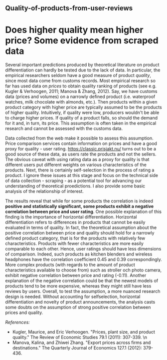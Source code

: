 ## Quality-of-products-from-user-reviews
# Does higher quality mean higher price? Some evidence from scraped data

Several important predictions produced by theoretical literature on product differentiation can hardly be tested due to the lack of data. In particular, the empirical researchers seldom have a good measure of product *quality*, since most data come from customs records. Most empirical research so far has used data on *prices* to obtain quality ranking of products (see e.g. Kugler & Verhoogen, 2011; Manova & Zhang, 2012). Say, we have customs data (prices and volumes) on a narrowly defined product (i.e. waterproof watches, milk chocolate with almonds, etc.). Then products within a given product category with higher price are typically assumed to be the products of higher quality. Intuitively, if quality were low, producers wouldn't be able to charge higher prices. If quality of a product falls, so should the demand for it and, in turn, its price. This assumption is often taken in the empirical research and cannot be assessed with the customs data.

Data collected from the web make it possible to assess this assumption. Price comparison services contain information on prices and have a good proxy for quality - user rating. https://classic.prisjakt.nu/ turns out to be a good source of these data, as users rate the products and not the sellers. The obvious caveat with using rating data as a proxy for quality is that different users put different weights on various characteristics of the products. Next, there is certainly self-selection in the process of rating a product. I ignore these issues at this stage and focus on the technical side of data collection - scraping - as a potential tool for advancing our understanding of theoretical proedictions. I also provide some basic analysis of the relationship of interest.

The results reveal that while for some products the correlation is indeed **positive and statistically significant, some products exhibit a negative correlation between price and user rating**. One possible explanation of this
finding is the importance of horizontal differentiation. Horizontal differentiation refers to differences in
products that cannot be easily evaluated in terms of quality. In fact, the theoretical assumption about the
positive correlation between price and quality should hold for a narrowly defined product category, that is for
the products with relatively few characteristics. Products with fewer characteristics are more easily
comparable to each other. Hence, user ratings should have less dimensions of comparison. Indeed, such
products as kitchen blenders and wireless headphones have the correlation coefficient 0.45 and 0.39
correspondingly. More complex products (with regards to the amount of product characteristics available to
choose from) such as stroller och photo camera, exhibit negative correlation between price and rating
(-0.11). Another explanation of the negative correlation could be that the newest models of products tend to
be more expensive, whereas they might still have less reviews by users.
Overall, to test the assumption, a more nuanced research design is needed. Without accounting for selfselection,
horizontal differentiation and novelty of product announcements, the analysis casts some doubts
on the assumption of strong positive correlation between prices and quality.

*References:*
 - Kugler, Maurice, and Eric Verhoogen. "Prices, plant size, and product quality." The Review of Economic Studies 79.1 (2011): 307-339. \n
 - Manova, Kalina, and Zhiwei Zhang. "Export prices across firms and destinations." The Quarterly Journal of Economics 127.1 (2012): 379-436.
